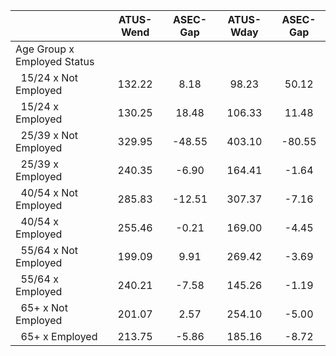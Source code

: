 
|                      |    ATUS-Wend |     ASEC-Gap |    ATUS-Wday |     ASEC-Gap |
| -------------------- | :----------: | :----------: | :----------: | :----------: |
| Age Group x Employed Status |              |              |              |              |
| &nbsp;&nbsp;15/24 x Not Employed |       132.22 |         8.18 |        98.23 |        50.12 |
| &nbsp;&nbsp;15/24 x Employed |       130.25 |        18.48 |       106.33 |        11.48 |
| &nbsp;&nbsp;25/39 x Not Employed |       329.95 |       -48.55 |       403.10 |       -80.55 |
| &nbsp;&nbsp;25/39 x Employed |       240.35 |        -6.90 |       164.41 |        -1.64 |
| &nbsp;&nbsp;40/54 x Not Employed |       285.83 |       -12.51 |       307.37 |        -7.16 |
| &nbsp;&nbsp;40/54 x Employed |       255.46 |        -0.21 |       169.00 |        -4.45 |
| &nbsp;&nbsp;55/64 x Not Employed |       199.09 |         9.91 |       269.42 |        -3.69 |
| &nbsp;&nbsp;55/64 x Employed |       240.21 |        -7.58 |       145.26 |        -1.19 |
| &nbsp;&nbsp;65+ x Not Employed |       201.07 |         2.57 |       254.10 |        -5.00 |
| &nbsp;&nbsp;65+ x Employed |       213.75 |        -5.86 |       185.16 |        -8.72 |

